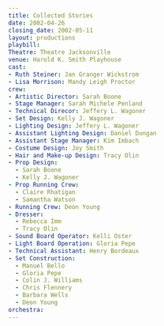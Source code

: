 ```yaml
---
title: Collected Stories
date: 2002-04-26
closing_date: 2002-05-11
layout: productions
playbill:
Theatre: Theatre Jacksonville
venue: Harold K. Smith Playhouse
cast:
- Ruth Steiner: Jan Granger Wickstrom
- Lisa Morrison: Mandy Leigh Proctor
crew:
- Artistic Director: Sarah Boone
- Stage Manager: Sarah Michele Penland
- Technical Direcor: Jeffery L. Wagoner
- Set Design: Kelly J. Wagoner
- Lighting Design: Jeffery L. Wagoner
- Assistant Lighting Design: Daniel Dungan
- Assistant Stage Manager: Kim Imbach
- Costume Design: Joy Smith
- Hair and Make-up Design: Tracy Olin
- Prop Design:
  - Sarah Boone
  - Kelly J. Wagoner
- Prop Running Crew:
  - Claire Rhatigan
  - Samantha Watson
- Running Crew: Deon Young
- Dresser:
  - Rebecca Imm
  - Tracy Olin
- Sound Board Operator: Kelli Oster
- Light Board Operation: Gloria Pepe
- Technical Assistant: Henry Bordeaux
- Set Construction:
  - Manuel Bello
  - Gloria Pepe
  - Colin J. Williams
  - Chris Flennery
  - Barbara Wells
  - Deon Young
orchestra:
---
```

